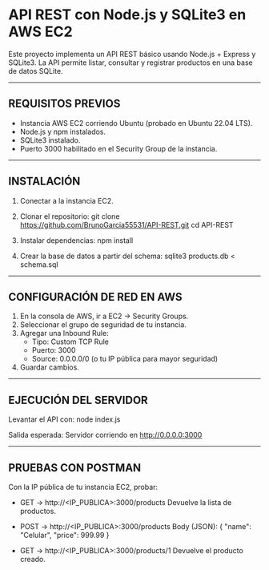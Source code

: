 API REST con Node.js y SQLite3 en AWS EC2
==========================================

Este proyecto implementa un API REST básico usando Node.js + Express y SQLite3.
La API permite listar, consultar y registrar productos en una base de datos SQLite.

------------------------------------------
REQUISITOS PREVIOS
------------------------------------------
- Instancia AWS EC2 corriendo Ubuntu (probado en Ubuntu 22.04 LTS).
- Node.js y npm instalados.
- SQLite3 instalado.
- Puerto 3000 habilitado en el Security Group de la instancia.

------------------------------------------
INSTALACIÓN
------------------------------------------
1. Conectar a la instancia EC2.

2. Clonar el repositorio:
   git clone https://github.com/BrunoGarcia55531/API-REST.git
   cd API-REST

3. Instalar dependencias:
   npm install

4. Crear la base de datos a partir del schema:
   sqlite3 products.db < schema.sql

------------------------------------------
CONFIGURACIÓN DE RED EN AWS
------------------------------------------
1. En la consola de AWS, ir a EC2 → Security Groups.
2. Seleccionar el grupo de seguridad de tu instancia.
3. Agregar una Inbound Rule:
   - Tipo: Custom TCP Rule
   - Puerto: 3000
   - Source: 0.0.0.0/0 (o tu IP pública para mayor seguridad)
4. Guardar cambios.
   
------------------------------------------
EJECUCIÓN DEL SERVIDOR
------------------------------------------
Levantar el API con:
   node index.js

Salida esperada:
   Servidor corriendo en http://0.0.0.0:3000

------------------------------------------
PRUEBAS CON POSTMAN
------------------------------------------
Con la IP pública de tu instancia EC2, probar:

- GET → http://<IP_PUBLICA>:3000/products
  Devuelve la lista de productos.

- POST → http://<IP_PUBLICA>:3000/products
  Body (JSON):
  {
    "name": "Celular",
    "price": 999.99
  }

- GET → http://<IP_PUBLICA>:3000/products/1
  Devuelve el producto creado.
